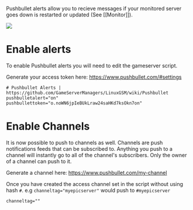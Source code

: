 Pushbullet alerts allow you to recieve messages if your monitored server goes down is restarted or updated (See [[Monitor]]).

![](https://gameservermanagers.com/wp-content/uploads/2016/05/lgsm-pushbullet.png)

# Enable alerts
To enable Pushbullet alerts you will need to edit the gameserver script.

Generate your access token here: https://www.pushbullet.com/#settings

```
# Pushbullet Alerts | https://github.com/GameServerManagers/LinuxGSM/wiki/Pushbullet
pushbulletalert="on"
pushbullettoken="o.noWN6jpIeBUkLraw24saHKd7ksOkn7on"
```
# Enable Channels

It is now possible to push to channels as well. Channels are push notifications feeds that can be subscribed to. Anything you push to a channel will instantly go to all of the channel's subscribers. Only the owner of a channel can push to it.

Generate a channel here: https://www.pushbullet.com/my-channel

Once you have created the access channel set in the script without using hash `#`. 
e.g `channeltag="myepicserver"` would push to `#myepicserver`
```
channeltag=""
```